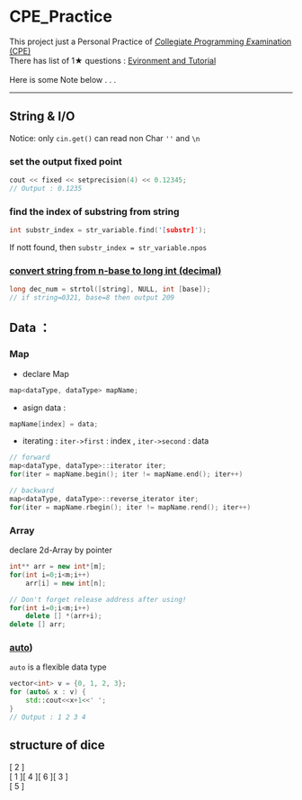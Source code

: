 # CPE_Practice

This project just a Personal Practice of [*C*ollegiate *P*rogramming *E*xamination (CPE)](https://cpe.cse.nsysu.edu.tw/)<br>
There has list of 1★ questions : [Evironment and Tutorial](https://cpe.cse.nsysu.edu.tw/environment.php)<br>
<br>
Here is some Note below . . .

---

## String & I/O
Notice: only `cin.get()` can read non Char `''` and `\n` <br>

### set the output fixed point
```cpp
cout << fixed << setprecision(4) << 0.12345;
// Output : 0.1235
```

### find the index of substring from string
```cpp
int substr_index = str_variable.find('[substr]');
```
If nott found, then `substr_index = str_variable.npos`
### [convert string from n-base to long int (decimal)](https://blog.csdn.net/qq_41822647/article/details/102838860)
```cpp
long dec_num = strtol([string], NULL, int [base]);
// if string=0321, base=8 then output 209
```

## Data ：
### Map
- declare Map
```cpp
map<dataType, dataType> mapName;
```
- asign data : 
```cpp
mapName[index] = data;
```
- iterating :
`iter->first` : index , `iter->second` : data <br>
```cpp
// forward
map<dataType, dataType>::iterator iter;
for(iter = mapName.begin(); iter != mapName.end(); iter++)

// backward
map<dataType, dataType>::reverse_iterator iter;
for(iter = mapName.rbegin(); iter != mapName.rend(); iter++)
```

### Array
declare 2d-Array by pointer
```cpp
int** arr = new int*[m];
for(int i=0;i<m;i++)
    arr[i] = new int[n];

// Don't forget release address after using!
for(int i=0;i<m;i++)
    delete [] *(arr+i);
delete [] arr;
```


### [auto](https://blog.gtwang.org/programming/cpp-auto-variable-tutorial/))
`auto` is a flexible data type
```cpp
vector<int> v = {0, 1, 2, 3};
for (auto& x : v) {
    std::cout<<x+1<<' ';
}
// Output : 1 2 3 4
```

## structure of dice
[ 2 ]  
[ 1 ][ 4 ][ 6 ][ 3 ]  
[ 5 ]  